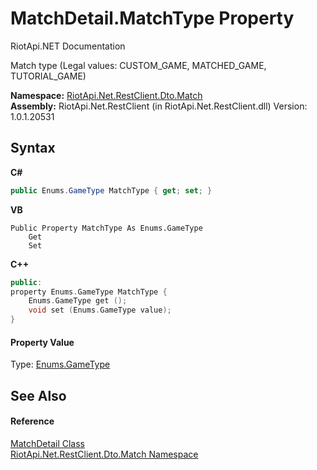 # MatchDetail.MatchType Property 
RiotApi.NET Documentation 

Match type (Legal values: CUSTOM_GAME, MATCHED_GAME, TUTORIAL_GAME)

**Namespace:**&nbsp;<a href="119ce159-34e9-7e8a-13ff-b7a4fc7406a6">RiotApi.Net.RestClient.Dto.Match</a><br />**Assembly:**&nbsp;RiotApi.Net.RestClient (in RiotApi.Net.RestClient.dll) Version: 1.0.1.20531

## Syntax

**C#**<br />
``` C#
public Enums.GameType MatchType { get; set; }
```

**VB**<br />
``` VB
Public Property MatchType As Enums.GameType
	Get
	Set
```

**C++**<br />
``` C++
public:
property Enums.GameType MatchType {
	Enums.GameType get ();
	void set (Enums.GameType value);
}
```


#### Property Value
Type: <a href="d63b0865-5a33-e2d8-e838-704578a79636">Enums.GameType</a>

## See Also


#### Reference
<a href="dba0202a-728f-4357-0d9b-ce727056112b">MatchDetail Class</a><br /><a href="119ce159-34e9-7e8a-13ff-b7a4fc7406a6">RiotApi.Net.RestClient.Dto.Match Namespace</a><br />